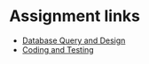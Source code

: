 # Assignment links

- [Database Query and Design ](https://github.com/dhananjaysinghsengar/Blueoak/tree/master/database-asignment)
- [Coding and Testing ](https://github.com/dhananjaysinghsengar/Blueoak/tree/master/assignment)
